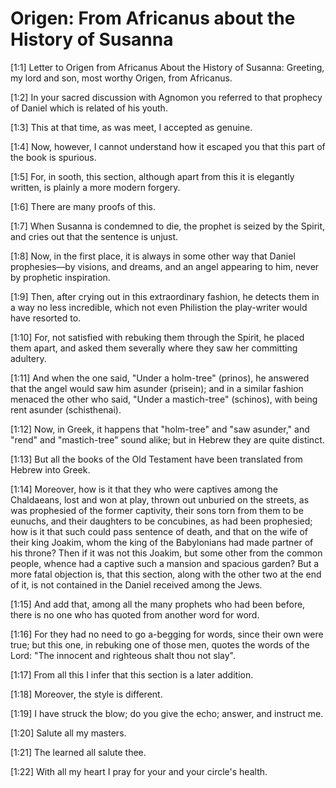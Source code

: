 # Origen: From Africanus about the History of Susanna

[1:1] Letter to Origen from Africanus About the History of Susanna: Greeting, my lord and son, most worthy Origen, from Africanus.

[1:2] In your sacred discussion with Agnomon you referred to that prophecy of Daniel which is related of his youth.

[1:3] This at that time, as was meet, I accepted as genuine.

[1:4] Now, however, I cannot understand how it escaped you that this part of the book is spurious.

[1:5] For, in sooth, this section, although apart from this it is elegantly written, is plainly a more modern forgery.

[1:6] There are many proofs of this.

[1:7] When Susanna is condemned to die, the prophet is seized by the Spirit, and cries out that the sentence is unjust.

[1:8] Now, in the first place, it is always in some other way that Daniel prophesies—by visions, and dreams, and an angel appearing to him, never by prophetic inspiration.

[1:9] Then, after crying out in this extraordinary fashion, he detects them in a way no less incredible, which not even Philistion the play-writer would have resorted to.

[1:10] For, not satisfied with rebuking them through the Spirit, he placed them apart, and asked them severally where they saw her committing adultery.

[1:11] And when the one said, "Under a holm-tree" (prinos), he answered that the angel would saw him asunder (prisein); and in a similar fashion menaced the other who said, "Under a mastich-tree" (schinos), with being rent asunder (schisthenai).

[1:12] Now, in Greek, it happens that "holm-tree" and "saw asunder," and "rend" and "mastich-tree" sound alike; but in Hebrew they are quite distinct.

[1:13] But all the books of the Old Testament have been translated from Hebrew into Greek.

[1:14] Moreover, how is it that they who were captives among the Chaldaeans, lost and won at play, thrown out unburied on the streets, as was prophesied of the former captivity, their sons torn from them to be eunuchs, and their daughters to be concubines, as had been prophesied; how is it that such could pass sentence of death, and that on the wife of their king Joakim, whom the king of the Babylonians had made partner of his throne?  Then if it was not this Joakim, but some other from the common people, whence had a captive such a mansion and spacious garden?  But a more fatal objection is, that this section, along with the other two at the end of it, is not contained in the Daniel received among the Jews.

[1:15] And add that, among all the many prophets who had been before, there is no one who has quoted from another word for word.

[1:16] For they had no need to go a-begging for words, since their own were true; but this one, in rebuking one of those men, quotes the words of the Lord:  "The innocent and righteous shalt thou not slay".

[1:17] From all this I infer that this section is a later addition.

[1:18] Moreover, the style is different.

[1:19] I have struck the blow; do you give the echo; answer, and instruct me.

[1:20] Salute all my masters.

[1:21] The learned all salute thee.

[1:22] With all my heart I pray for your and your circle's health.

